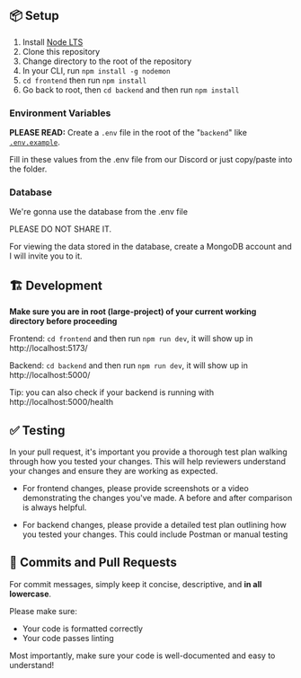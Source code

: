 ## 📦 Setup

1. Install [Node LTS](https://nodejs.org/en/download/)
2. Clone this repository
3. Change directory to the root of the repository
4. In your CLI, run `npm install -g nodemon`
5. `cd frontend` then run `npm install`
6. Go back to root, then `cd backend` and then run `npm install`

### Environment Variables

**PLEASE READ:** Create a `.env` file in the root of the "`backend`" like [`.env.example`](/backend/.env.example).

Fill in these values from the .env file from our Discord or just copy/paste into the folder.

### Database

We're gonna use the database from the .env file

PLEASE DO NOT SHARE IT. 

For viewing the data stored in the database, create a MongoDB account and I will invite you to it.

## 🏗️ Development

**Make sure you are in root (large-project) of your current working directory before proceeding**

Frontend: `cd frontend` and then run `npm run dev`, it will show up in http://localhost:5173/

Backend: `cd backend` and then run `npm run dev`, it will show up in http://localhost:5000/

Tip: you can also check if your backend is running with http://localhost:5000/health

## ✅ Testing

In your pull request, it's important you provide a thorough test plan walking through how you tested your changes. This will help reviewers understand your changes and ensure they are working as expected.

- For frontend changes, please provide screenshots or a video demonstrating the changes you've made. A before and after comparison is always helpful.

- For backend changes, please provide a detailed test plan outlining how you tested your changes. This could include Postman or manual testing

## 📝 Commits and Pull Requests

For commit messages, simply keep it concise, descriptive, and **in all lowercase**.

Please make sure:

- Your code is formatted correctly
- Your code passes linting

Most importantly, make sure your code is well-documented and easy to understand!

